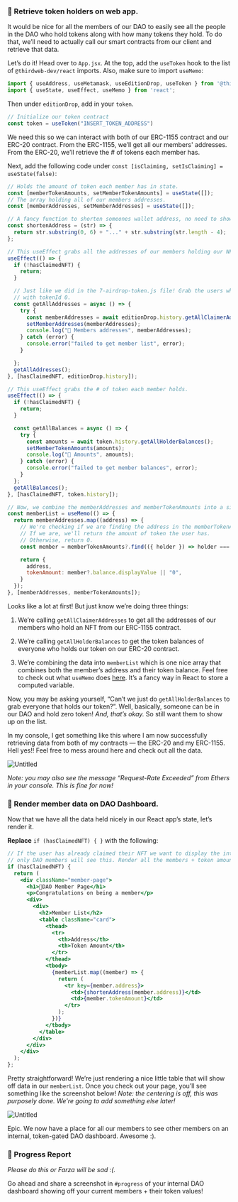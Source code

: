 ### 🥺 Retrieve token holders on web app.

It would be nice for all the members of our DAO to easily see all the people in the DAO who hold tokens along with how many tokens they hold. To do that, we’ll need to actually call our smart contracts from our client and retrieve that data.

Let’s do it! Head over to `App.jsx`. At the top, add the `useToken` hook to the list of `@thirdweb-dev/react` imports. Also, make sure to import `useMemo`:

```jsx
import { useAddress, useMetamask, useEditionDrop, useToken } from '@thirdweb-dev/react';
import { useState, useEffect, useMemo } from 'react';
```

Then under `editionDrop`, add in your `token`.

```jsx
// Initialize our token contract
const token = useToken("INSERT_TOKEN_ADDRESS")
```

We need this so we can interact with both of our ERC-1155 contract and our ERC-20 contract. From the ERC-1155, we’ll get all our members' addresses. From the ERC-20, we’ll retrieve the # of tokens each member has.

Next, add the following code under `const [isClaiming, setIsClaiming] = useState(false)`:

```jsx
// Holds the amount of token each member has in state.
const [memberTokenAmounts, setMemberTokenAmounts] = useState([]);
// The array holding all of our members addresses.
const [memberAddresses, setMemberAddresses] = useState([]);

// A fancy function to shorten someones wallet address, no need to show the whole thing. 
const shortenAddress = (str) => {
  return str.substring(0, 6) + "..." + str.substring(str.length - 4);
};

// This useEffect grabs all the addresses of our members holding our NFT.
useEffect(() => {
  if (!hasClaimedNFT) {
    return;
  }

  // Just like we did in the 7-airdrop-token.js file! Grab the users who hold our NFT
  // with tokenId 0.
  const getAllAddresses = async () => {
    try {
      const memberAddresses = await editionDrop.history.getAllClaimerAddresses(0);
      setMemberAddresses(memberAddresses);
      console.log("🚀 Members addresses", memberAddresses);
    } catch (error) {
      console.error("failed to get member list", error);
    }

  };
  getAllAddresses();
}, [hasClaimedNFT, editionDrop.history]);

// This useEffect grabs the # of token each member holds.
useEffect(() => {
  if (!hasClaimedNFT) {
    return;
  }

  const getAllBalances = async () => {
    try {
      const amounts = await token.history.getAllHolderBalances();
      setMemberTokenAmounts(amounts);
      console.log("👜 Amounts", amounts);
    } catch (error) {
      console.error("failed to get member balances", error);
    }
  };
  getAllBalances();
}, [hasClaimedNFT, token.history]);

// Now, we combine the memberAddresses and memberTokenAmounts into a single array
const memberList = useMemo(() => {
  return memberAddresses.map((address) => {
    // We're checking if we are finding the address in the memberTokenAmounts array.
    // If we are, we'll return the amount of token the user has.
    // Otherwise, return 0.
    const member = memberTokenAmounts?.find(({ holder }) => holder === address);

    return {
      address,
      tokenAmount: member?.balance.displayValue || "0",
    }
  });
}, [memberAddresses, memberTokenAmounts]);
```

Looks like a lot at first! But just know we’re doing three things:

1) We’re calling `getAllClaimerAddresses` to get all the addresses of our members who hold an NFT from our ERC-1155 contract.

2) We’re calling `getAllHolderBalances` to get the token balances of everyone who holds our token on our ERC-20 contract.

3) We’re combining the data into `memberList` which is one nice array that combines both the member’s address and their token balance. Feel free to check out what `useMemo` does [here](https://reactjs.org/docs/hooks-reference.html#usememo). It’s a fancy way in React to store a computed variable. 

Now, you may be asking yourself, “Can’t we just do `getAllHolderBalances` to grab everyone that holds our token?”. Well, basically, someone can be in our DAO and hold zero token! *And, that’s okay.* So still want them to show up on the list.

In my console, I get something like this where I am now successfully retrieving data from both of my contracts — the ERC-20 and my ERC-1155. Hell yes!! Feel free to mess around here and check out all the data.

![Untitled](https://i.imgur.com/qx8rfRZ.png)

*Note: you may also see the message “Request-Rate Exceeded” from Ethers in your console. This is fine for now!*

### 🤯 Render member data on DAO Dashboard.

Now that we have all the data held nicely in our React app’s state, let’s render it.

**Replace** `if (hasClaimedNFT) { }` with the following:

```jsx
// If the user has already claimed their NFT we want to display the interal DAO page to them
// only DAO members will see this. Render all the members + token amounts.
if (hasClaimedNFT) {
  return (
    <div className="member-page">
      <h1>🍪DAO Member Page</h1>
      <p>Congratulations on being a member</p>
      <div>
        <div>
          <h2>Member List</h2>
          <table className="card">
            <thead>
              <tr>
                <th>Address</th>
                <th>Token Amount</th>
              </tr>
            </thead>
            <tbody>
              {memberList.map((member) => {
                return (
                  <tr key={member.address}>
                    <td>{shortenAddress(member.address)}</td>
                    <td>{member.tokenAmount}</td>
                  </tr>
                );
              })}
            </tbody>
          </table>
        </div>
      </div>
    </div>
  );
};
```

Pretty straightforward! We’re just rendering a nice little table that will show off data in our `memberList`. Once you check out your page, you’ll see something like the screenshot below! *Note: the centering is off, this was purposely done. We're going to add something else later!*

![Untitled](https://i.imgur.com/HZCHFak.png)

Epic. We now have a place for all our members to see other members on an internal, token-gated DAO dashboard. Awesome :).

### 🚨 Progress Report

*Please do this or Farza will be sad :(.*

Go ahead and share a screenshot in `#progress` of your internal DAO dashboard showing off your current members + their token values!
